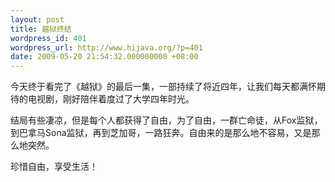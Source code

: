 ```yaml
---
layout: post
title: 越狱终结
wordpress_id: 401
wordpress_url: http://www.hijava.org/?p=401
date: 2009-05-20 21:54:32.000000000 +08:00
---
```

今天终于看完了《越狱》的最后一集，一部持续了将近四年，让我们每天都满怀期待的电视剧，刚好陪伴着度过了大学四年时光。

结局有些凄凉，但是每个人都获得了自由，为了自由，一群亡命徒，从Fox监狱，到巴拿马Sona监狱，再到芝加哥，一路狂奔。自由来的是那么地不容易，又是那么地突然。

珍惜自由，享受生活！
